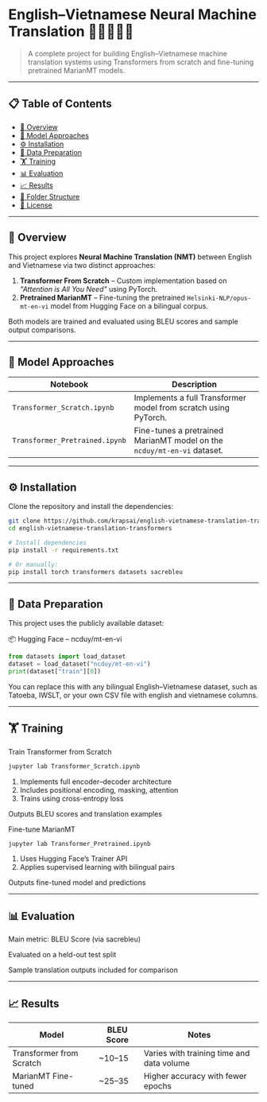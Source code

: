 # English–Vietnamese Neural Machine Translation 🧠🇬🇧🇻🇳

> A complete project for building English–Vietnamese machine translation systems using Transformers from scratch and fine-tuning pretrained MarianMT models.

---

## 📋 Table of Contents

- [📌 Overview](#-overview)
- [🔧 Model Approaches](#-model-approaches)
- [⚙️ Installation](#️-installation)
- [📁 Data Preparation](#-data-preparation)
- [🏋️ Training](#-training)
- [📊 Evaluation](#-evaluation)
- [📈 Results](#-results)
- [📂 Folder Structure](#-folder-structure)
- [📄 License](#-license)

---

## 📌 Overview

This project explores **Neural Machine Translation (NMT)** between English and Vietnamese via two distinct approaches:

1. **Transformer From Scratch** – Custom implementation based on *"Attention is All You Need"* using PyTorch.
2. **Pretrained MarianMT** – Fine-tuning the pretrained `Helsinki-NLP/opus-mt-en-vi` model from Hugging Face on a bilingual corpus.

Both models are trained and evaluated using BLEU scores and sample output comparisons.

---

## 🔧 Model Approaches

| Notebook | Description |
|----------|-------------|
| `Transformer_Scratch.ipynb` | Implements a full Transformer model from scratch using PyTorch. |
| `Transformer_Pretrained.ipynb` | Fine-tunes a pretrained MarianMT model on the `ncduy/mt-en-vi` dataset. |

---

## ⚙️ Installation

Clone the repository and install the dependencies:

```bash
git clone https://github.com/krapsai/english-vietnamese-translation-transformers.git
cd english-vietnamese-translation-transformers

# Install dependencies
pip install -r requirements.txt

# Or manually:
pip install torch transformers datasets sacrebleu
```

---
## 📁 Data Preparation

This project uses the publicly available dataset:

📦 Hugging Face – ncduy/mt-en-vi

```python
from datasets import load_dataset
dataset = load_dataset("ncduy/mt-en-vi")
print(dataset["train"][0])
```

You can replace this with any bilingual English–Vietnamese dataset, such as Tatoeba, IWSLT, or your own CSV file with english and vietnamese columns.

---

## 🏋️ Training

Train Transformer from Scratch

```bash
jupyter lab Transformer_Scratch.ipynb
```

1. Implements full encoder–decoder architecture
2. Includes positional encoding, masking, attention
3. Trains using cross-entropy loss

Outputs BLEU scores and translation examples

Fine-tune MarianMT

```bash
jupyter lab Transformer_Pretrained.ipynb
```

1. Uses Hugging Face’s Trainer API
2. Applies supervised learning with bilingual pairs

Outputs fine-tuned model and predictions

---

## 📊 Evaluation

Main metric: BLEU Score (via sacrebleu)

Evaluated on a held-out test split

Sample translation outputs included for comparison

---

## 📈 Results

| Model	| BLEU Score	| Notes |
|---|---|---|
| Transformer from Scratch	| ~10–15	| Varies with training time and data volume |
| MarianMT Fine-tuned	| ~25–35	| Higher accuracy with fewer epochs |